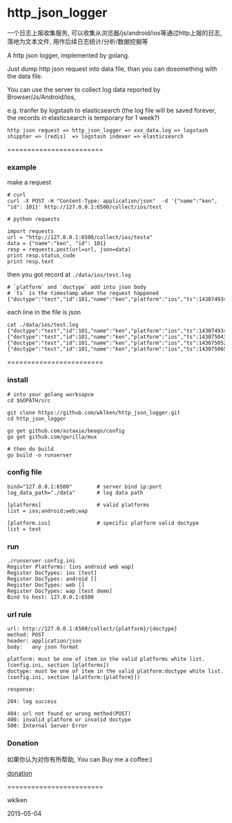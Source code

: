 http_json_logger
===========================

一个日志上报收集服务, 可以收集从浏览器/js/android/ios等通过http上报的日志, 落地为文本文件, 用作后续日志统计/分析/数据挖掘等

A http json logger, implemented by golang.

Just dump http json request into data file, than you can dosomething with the data file.

You can use the server to collect log data reported by Browser/Js/Android/ios,

e.g. tranfer by logstash to elasticsearch (the log file will be saved forever, the records in elasticsearch is temporary for 1 week?)

    http json request => http_json_logger => xxx_data.log => logstash shippter => [redis]  => logstash indexer => elasticsearch


========================

### example

make a request

    # curl
    curl -X POST -H "Content-Type: application/json"  -d '{"name":"ken", "id": 101}' http://127.0.0.1:6500/collect/ios/test

    # python requests

    import requests
    url = "http://127.0.0.1:6500/collect/ios/testa"
    data = {"name":"ken", "id": 101}
    resp = requests.post(url=url, json=data)
    print resp.status_code
    print resp.text


then you got record at `./data/ios/test.log`

    # `platform` and `doctype` add into json body
    # `ts` is the timestamp when the request happened
    {"doctype":"test","id":101,"name":"ken","platform":"ios","ts":1430749343}

each line in the file is json

    cat ./data/ios/test.log
    {"doctype":"test","id":101,"name":"ken","platform":"ios","ts":1430749343}
    {"doctype":"test","id":101,"name":"ken","platform":"ios","ts":1430750438}
    {"doctype":"test","id":101,"name":"ken","platform":"ios","ts":1430750524}
    {"doctype":"test","id":101,"name":"ken","platform":"ios","ts":1430750654}



========================

### install

    # into your golang worksapce
    cd $GOPATH/src

    git clone https://github.com/wklken/http_json_logger.git
    cd http_json_logger

    go get github.com/astaxie/beego/config
    go get github.com/gorilla/mux

    # then do build
    go build -o runserver

### config file

    bind="127.0.0.1:6500"        # server bind ip:port
    log_data_path="./data"       # log data path

    [platforms]                  # valid platforms
    list = ios;android;web;wap

    [platform.ios]               # specific platform valid doctype
    list = test

### run

    ./runserver config.ini
    Register Platforms: [ios android web wap]
    Register DocTypes: ios [test]
    Register DocTypes: android []
    Register DocTypes: web []
    Register DocTypes: wap [test demo]
    Bind to host: 127.0.0.1:6500

### url rule

    url: http://127.0.0.1:6500/collect/{platform}/{doctype}
    method: POST
    header: application/json
    body:   any json format

    platform: must be one of item in the valid platforms white list. (config.ini, section [platforms])
    doctype: must be one of item in the valid platform:doctype white list. (config.ini, section [platform:{platform}])

    response:

    204: log success

    404: url not found or wrong method(POST)
    400: invalid platform or invalid doctype
    500: Internal Server Error

### Donation

如果你认为对你有所帮助, You can Buy me a coffee:)

[donation](http://www.wklken.me/pages/donation.html)

========================

wklken

2015-05-04



